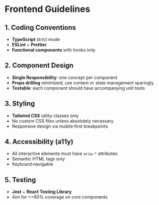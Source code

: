 <!-- File: frontend-guidelines.md -->

# Frontend Guidelines

## 1. Coding Conventions

- **TypeScript** strict mode
- **ESLint** + **Prettier**
- **Functional components** with hooks only

## 2. Component Design

- **Single Responsibility**: one concept per component
- **Props drilling** minimized; use context or state management sparingly
- **Testable**: each component should have accompanying unit tests

## 3. Styling

- **Tailwind CSS** utility classes only
- No custom CSS files unless absolutely necessary
- Responsive design via mobile‑first breakpoints

## 4. Accessibility (a11y)

- All interactive elements must have `aria-*` attributes
- Semantic HTML tags only
- Keyboard‑navigable

## 5. Testing

- **Jest** + **React Testing Library**
- Aim for >=80% coverage on core components
